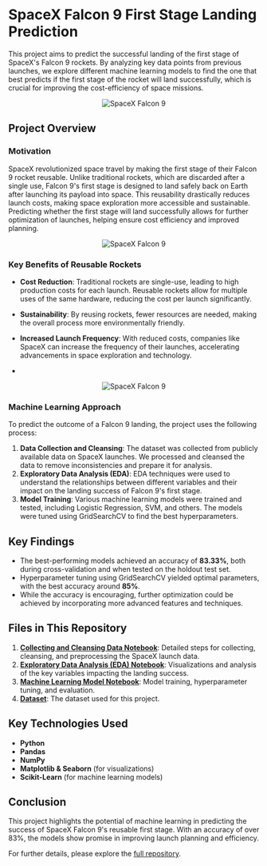 # SpaceX Falcon 9 First Stage Landing Prediction

This project aims to predict the successful landing of the first stage of SpaceX's Falcon 9 rockets. By analyzing key data points from previous launches, we explore different machine learning models to find the one that best predicts if the first stage of the rocket will land successfully, which is crucial for improving the cost-efficiency of space missions.

<div align="center">
    <img src="https://media2.giphy.com/media/v1.Y2lkPTc5MGI3NjExZzlla2JvbXAwNWJxOXc0ZGR4ajVjcmdobnNkMnlxeHgyN3cxMGt5NCZlcD12MV9pbnRlcm5hbF9naWZfYnlfaWQmY3Q9Zw/xT39CRup15MdJgjLy0/giphy.webp" alt="SpaceX Falcon 9" />
</div>

## Project Overview

### Motivation

SpaceX revolutionized space travel by making the first stage of their Falcon 9 rocket reusable. Unlike traditional rockets, which are discarded after a single use, Falcon 9's first stage is designed to land safely back on Earth after launching its payload into space. This reusability drastically reduces launch costs, making space exploration more accessible and sustainable. Predicting whether the first stage will land successfully allows for further optimization of launches, helping ensure cost efficiency and improved planning.

<div align="center">
    <img src="https://www.stratfor.com/sites/default/files/styles/wv_small/public/asdf.png?itok=Zd0yuffv" alt="SpaceX Falcon 9" />
</div>

### Key Benefits of Reusable Rockets
- **Cost Reduction**: Traditional rockets are single-use, leading to high production costs for each launch. Reusable rockets allow for multiple uses of the same hardware, reducing the cost per launch significantly.
- **Sustainability**: By reusing rockets, fewer resources are needed, making the overall process more environmentally friendly.
- **Increased Launch Frequency**: With reduced costs, companies like SpaceX can increase the frequency of their launches, accelerating advancements in space exploration and technology.

- 
<div align="center">
    <img src="https://media3.giphy.com/media/v1.Y2lkPTc5MGI3NjExcW53ZHBwMWdld3gwenAwZ3lkZmc5c25wdW5kdjh2c3Rpczloc2JpdCZlcD12MV9pbnRlcm5hbF9naWZfYnlfaWQmY3Q9Zw/3o7bueqp6vf6qYUe8o/giphy.webp" alt="SpaceX Falcon 9" />
</div>


### Machine Learning Approach

To predict the outcome of a Falcon 9 landing, the project uses the following process:
1. **Data Collection and Cleansing**: The dataset was collected from publicly available data on SpaceX launches. We processed and cleansed the data to remove inconsistencies and prepare it for analysis.
2. **Exploratory Data Analysis (EDA)**: EDA techniques were used to understand the relationships between different variables and their impact on the landing success of Falcon 9's first stage.
3. **Model Training**: Various machine learning models were trained and tested, including Logistic Regression, SVM, and others. The models were tuned using GridSearchCV to find the best hyperparameters.

## Key Findings

- The best-performing models achieved an accuracy of **83.33%**, both during cross-validation and when tested on the holdout test set.
- Hyperparameter tuning using GridSearchCV yielded optimal parameters, with the best accuracy around **85%**.
- While the accuracy is encouraging, further optimization could be achieved by incorporating more advanced features and techniques.

## Files in This Repository

1. **[Collecting and Cleansing Data Notebook](https://github.com/Naveen-Baburaj/SpaceX-Falcon-9-first-stage-Landing-Prediction/blob/main/Collecting%20and%20Cleansing%20Data.ipynb)**: Detailed steps for collecting, cleansing, and preprocessing the SpaceX launch data.
2. **[Exploratory Data Analysis (EDA) Notebook](https://github.com/Naveen-Baburaj/SpaceX-Falcon-9-first-stage-Landing-Prediction/blob/main/Exploratory%20Data%20Analysis.ipynb)**: Visualizations and analysis of the key variables impacting the landing success.
3. **[Machine Learning Model Notebook](https://github.com/Naveen-Baburaj/SpaceX-Falcon-9-first-stage-Landing-Prediction/blob/main/Machine%20Learning.ipynb)**: Model training, hyperparameter tuning, and evaluation.
4. **[Dataset](https://github.com/Naveen-Baburaj/SpaceX-Falcon-9-first-stage-Landing-Prediction/blob/main/SpaceXdataset.csv)**: The dataset used for this project.

## Key Technologies Used
- **Python**
- **Pandas**
- **NumPy**
- **Matplotlib & Seaborn** (for visualizations)
- **Scikit-Learn** (for machine learning models)

## Conclusion

This project highlights the potential of machine learning in predicting the success of SpaceX Falcon 9's reusable first stage. With an accuracy of over 83%, the models show promise in improving launch planning and efficiency. 

For further details, please explore the [full repository](https://github.com/Naveen-Baburaj/SpaceX-Falcon-9-first-stage-Landing-Prediction).
